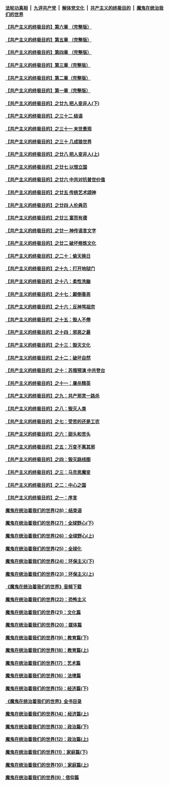 

####  [法轮功真相](../../../../basic/blob/master/README.md?t=05080401) &nbsp;|&nbsp; [九评共产党](../../../../9ping.md/blob/master/README.md?t=05080401) &nbsp;|&nbsp; [解体党文化](../../../../jtdwh.md/blob/master/README.md?t=05080401)  &nbsp;|&nbsp; [共产主义的终极目的](../../../../gczydzjmd.md/blob/master/README.md?t=05080401) &nbsp;|&nbsp; [魔鬼在统治我们的世界](../../../../mgztzwmdsj.md/blob/master/README.md?t=05080401) 

#### [【共产主义的终极目的】第六章 （完整版）](../pages/nsc422/n11428913.md?t=05080401) 

#### [【共产主义的终极目的】第五章 （完整版）](../pages/nsc422/n11428912.md?t=05080401) 

#### [【共产主义的终极目的】第四章 （完整版）](../pages/nsc422/n11428907.md?t=05080401) 

#### [【共产主义的终极目的】第三章（完整版）](../pages/nsc422/n11428848.md?t=05080401) 

#### [【共产主义的终极目的】第二章（完整版）](../pages/nsc422/n11428831.md?t=05080401) 

#### [【共产主义的终极目的】第一章（完整版）](../pages/nsc422/n11417651.md?t=05080401) 

#### [【共产主义的终极目的】之廿九 把人变非人(下)](../pages/nsc422/n11344140.md?t=05080401) 

#### [【共产主义的终极目的】之三十二 结语](../pages/nsc422/n11360535.md?t=05080401) 

#### [【共产主义的终极目的】之三十一 末世景观](../pages/nsc422/n11351129.md?t=05080401) 

#### [【共产主义的终极目的】之三十 几成狼世界](../pages/nsc422/n11348280.md?t=05080401) 

#### [【共产主义的终极目的】之廿八 把人变非人(上)](../pages/nsc422/n11340492.md?t=05080401) 

#### [【共产主义的终极目的】之廿七 以恨立国](../pages/nsc422/n11336944.md?t=05080401) 

#### [【共产主义的终极目的】之廿六 中共对抗普世价值](../pages/nsc422/n11324785.md?t=05080401) 

#### [【共产主义的终极目的】之廿五 传统艺术颂神](../pages/nsc422/n11296396.md?t=05080401) 

#### [【共产主义的终极目的】之廿四 人伦典范](../pages/nsc422/n11296397.md?t=05080401) 

#### [【共产主义的终极目的】之廿三 富而有德](../pages/nsc422/n11283598.md?t=05080401) 

#### [【共产主义的终极目的】之廿一 神传语言文字](../pages/nsc422/n11263265.md?t=05080401) 

#### [【共产主义的终极目的】之廿二 破坏修炼文化](../pages/nsc422/n11245728.md?t=05080401) 

#### [【共产主义的终极目的】之二十：偷天换日](../pages/nsc422/n11238846.md?t=05080401) 

#### [【共产主义的终极目的】之十九：打开地狱门](../pages/nsc422/n11206376.md?t=05080401) 

#### [【共产主义的终极目的】之十八：柔性洗脑](../pages/nsc422/n11199994.md?t=05080401) 

#### [【共产主义的终极目的】之十七：颠倒善恶](../pages/nsc422/n11179782.md?t=05080401) 

#### [【共产主义的终极目的】之十六：反神骂祖宗](../pages/nsc422/n11166798.md?t=05080401) 

#### [【共产主义的终极目的】之十五：毁人不倦](../pages/nsc422/n11166792.md?t=05080401) 

#### [【共产主义的终极目的】之十四：邪恶之最](../pages/nsc422/n11150249.md?t=05080401) 

#### [【共产主义的终极目的】之十三：毁灭文化](../pages/nsc422/n11135227.md?t=05080401) 

#### [【共产主义的终极目的】之十二：破坏自然](../pages/nsc422/n11135214.md?t=05080401) 

#### [【共产主义的终极目的】之十：苏俄预演 中共登台](../pages/nsc422/n11118424.md?t=05080401) 

#### [【共产主义的终极目的】之十一：屠杀精英](../pages/nsc422/n11118442.md?t=05080401) 

#### [【共产主义的终极目的】之九：共产邪灵一路杀](../pages/nsc422/n11114139.md?t=05080401) 

#### [【共产主义的终极目的】之八：毁灭人类](../pages/nsc422/n11108503.md?t=05080401) 

#### [【共产主义的终极目的】之七：受苦的还是工农](../pages/nsc422/n11101809.md?t=05080401) 

#### [【共产主义的终极目的】之六：甜头和苦头](../pages/nsc422/n11096971.md?t=05080401) 

#### [【共产主义的终极目的】之五：万变不离其邪](../pages/nsc422/n11091285.md?t=05080401) 

#### [【共产主义的终极目的】之四：毁灭路线图](../pages/nsc422/n11086284.md?t=05080401) 

#### [【共产主义的终极目的】之三：马克思魔变](../pages/nsc422/n11061941.md?t=05080401) 

#### [【共产主义的终极目的】之二：中心之国](../pages/nsc422/n11047728.md?t=05080401) 

#### [【共产主义的终极目的】之一：序言](../pages/nsc422/n11086077.md?t=05080401) 

#### [魔鬼在统治着我们的世界(28)：结束语](../pages/nsc422/n10936246.md?t=05080401) 

#### [魔鬼在统治着我们的世界(27)：全球野心(下)](../pages/nsc422/n10928319.md?t=05080401) 

#### [魔鬼在统治着我们的世界(26)：全球野心(上)](../pages/nsc422/n10900318.md?t=05080401) 

#### [魔鬼在统治着我们的世界(25)：全球化](../pages/nsc422/n10788205.md?t=05080401) 

#### [魔鬼在统治着我们的世界(24)：环保主义(下)](../pages/nsc422/n10695307.md?t=05080401) 

#### [魔鬼在统治着我们的世界(23)：环保主义(上)](../pages/nsc422/n10688613.md?t=05080401) 

#### [《魔鬼在统治着我们的世界》音频下载](../pages/nsc422/n10635553.md?t=05080401) 

#### [魔鬼在统治着我们的世界(22)：恐怖主义](../pages/nsc422/n10614727.md?t=05080401) 

#### [魔鬼在统治着我们的世界(21)：文化篇](../pages/nsc422/n10597706.md?t=05080401) 

#### [魔鬼在统治着我们的世界(20)：媒体篇](../pages/nsc422/n10586579.md?t=05080401) 

#### [魔鬼在统治着我们的世界(19)：教育篇(下)](../pages/nsc422/n10564808.md?t=05080401) 

#### [魔鬼在统治着我们的世界(18)：教育篇(上)](../pages/nsc422/n10526970.md?t=05080401) 

#### [魔鬼在统治着我们的世界(17)：艺术篇](../pages/nsc422/n10499093.md?t=05080401) 

#### [魔鬼在统治着我们的世界(16)：法律篇](../pages/nsc422/n10485969.md?t=05080401) 

#### [魔鬼在统治着我们的世界(15)：经济篇(下)](../pages/nsc422/n10469975.md?t=05080401) 

#### [《魔鬼在统治着我们的世界》全书目录](../pages/nsc422/n10464261.md?t=05080401) 

#### [魔鬼在统治着我们的世界(14)：经济篇(上)](../pages/nsc422/n10457370.md?t=05080401) 

#### [魔鬼在统治着我们的世界(13)：政治篇(下)](../pages/nsc422/n10448270.md?t=05080401) 

#### [魔鬼在统治着我们的世界(12)：政治篇(上)](../pages/nsc422/n10444576.md?t=05080401) 

#### [魔鬼在统治着我们的世界(11)：家庭篇(下)](../pages/nsc422/n10440961.md?t=05080401) 

#### [魔鬼在统治着我们的世界(10)：家庭篇(上)](../pages/nsc422/n10435448.md?t=05080401) 

#### [魔鬼在统治着我们的世界(9)：信仰篇](../pages/nsc422/n10432159.md?t=05080401) 

